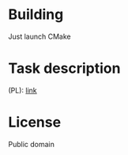 # Building
Just launch CMake

# Task description
(PL): [link](https://pastebin.com/HjZAQLe1)

# License
Public domain